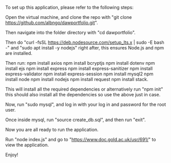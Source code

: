 To set up this application, please refer to the following steps:

Open the virtual machine, and clone the repo with "git clone https://github.com/albngo/dawportfolio.git".

Then navigate into the folder directory with "cd dawportfolio".

Then do "curl -fsSL https://deb.nodesource.com/setup_lts.x | sudo -E bash -" and "sudo apt install -y nodejs" right after, this ensures Node.js and npm are installed.

Then run: 
npm install axios 
npm install bcryptjs 
npm install dotenv 
npm install ejs 
npm install express 
npm install express-sanitizer 
npm install express-validator 
npm install express-session 
npm install mysql2 
npm install node 
npm install nodejs 
npm install request 
npm install stack.

This will install all the required dependencies or alternatively run "npm init" this should also install all the dependencies so use the above just in case.

Now, run "sudo mysql", and log in with your log in and password for the root user.

Once inside mysql, run "source create_db.sql", and then run "exit".

Now you are all ready to run the application. 

Run "node index.js" and go to "https://www.doc.gold.ac.uk/usr/691/" to view the application.

Enjoy!
